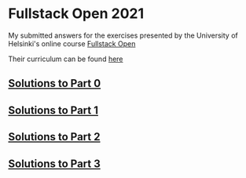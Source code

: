 # Fullstack Open 2021
 
My submitted answers for the exercises presented by the University of Helsinki's online course [Fullstack Open](https://fullstackopen.com/en/about)

Their curriculum can be found [here](https://fullstackopen.com/en/#course-contents)

## [Solutions to Part 0](https://github.com/Maniktherana/fullstack-open-2021/tree/main/part0)

## [Solutions to Part 1](https://github.com/Maniktherana/fullstack-open-2021/tree/main/part1)

## [Solutions to Part 2](https://github.com/Maniktherana/fullstack-open-2021/tree/main/part2)

## [Solutions to Part 3](https://github.com/Maniktherana/fullstack-open-2021/tree/main/part3/phonebook-backend)


